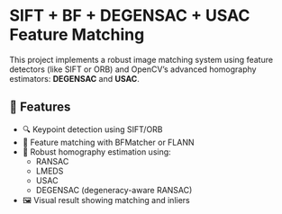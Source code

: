 # SIFT + BF + DEGENSAC + USAC Feature Matching

This project implements a robust image matching system using feature detectors (like SIFT or ORB) and OpenCV’s advanced homography estimators: **DEGENSAC** and **USAC**.

## 📌 Features

- 🔍 Keypoint detection using SIFT/ORB
- 🧮 Feature matching with BFMatcher or FLANN
- 🧠 Robust homography estimation using:
  - RANSAC
  - LMEDS
  - USAC
  - DEGENSAC (degeneracy-aware RANSAC)
- 🖼️ Visual result showing matching and inliers


